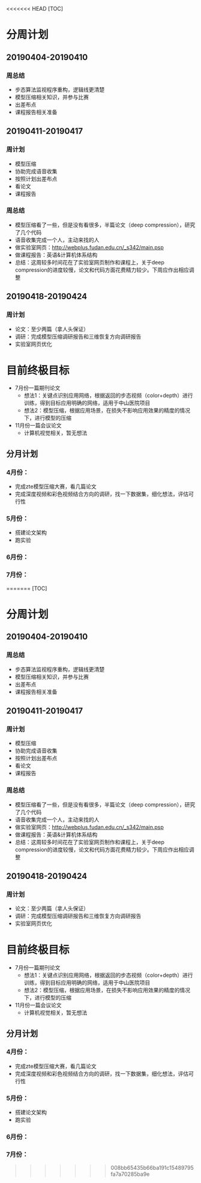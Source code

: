 <<<<<<< HEAD
[TOC]



# 分周计划

## 20190404-20190410

### 周总结

* 步态算法监视程序重构，逻辑线更清楚
* 模型压缩相关知识，并参与比赛
* 出差布点
* 课程报告相关准备

## 20190411-20190417

### 周计划

- 模型压缩
- 协助完成语音收集
- 按照计划出差布点
- 看论文
- 课程报告

### 周总结

* 模型压缩看了一些，但是没有看很多，半篇论文（deep compression），研究了几个代码
* 语音收集完成一个人，主动来找的人
* 做实验室网页：<http://webplus.fudan.edu.cn/_s342/main.psp>
* 做课程报告：英语&计算机体系结构
* 总结：这周较多时间花在了实验室网页制作和课程上，关于deep compression的进度较慢，论文和代码方面花费精力较少。下周应作出相应调整

## 20190418-20190424

### 周计划

* 论文：至少两篇（拿人头保证）
* 调研：完成模型压缩调研报告和三维恢复方向调研报告
* 实验室网页优化





# 目前终极目标

- 7月份一篇期刊论文
  - 想法1：关键点识别应用网络，根据返回的步态视频（color+depth）进行训练，得到目标应用明确的网络，适用于中山医院项目
  - 想法2：模型压缩，根据应用场景，在损失不影响应用效果的精度的情况下，进行模型的压缩
- 11月份一篇会议论文
  - 计算机视觉相关，暂无想法

## 分月计划

### 4月份：

- 完成zte模型压缩大赛，看几篇论文
- 完成深度视频和彩色视频结合方向的调研，找一下数据集，细化想法，评估可行性

### 5月份：

- 搭建论文架构
- 跑实验

### 6月份：

### 7月份：

=======
[TOC]



# 分周计划

## 20190404-20190410

### 周总结

- 步态算法监视程序重构，逻辑线更清楚
- 模型压缩相关知识，并参与比赛
- 出差布点
- 课程报告相关准备

## 20190411-20190417

### 周计划

- 模型压缩
- 协助完成语音收集
- 按照计划出差布点
- 看论文
- 课程报告

### 周总结

- 模型压缩看了一些，但是没有看很多，半篇论文（deep compression），研究了几个代码
- 语音收集完成一个人，主动来找的人
- 做实验室网页：<http://webplus.fudan.edu.cn/_s342/main.psp>
- 做课程报告：英语&计算机体系结构
- 总结：这周较多时间花在了实验室网页制作和课程上，关于deep compression的进度较慢，论文和代码方面花费精力较少。下周应作出相应调整

## 20190418-20190424

### 周计划

- 论文：至少两篇（拿人头保证）
- 调研：完成模型压缩调研报告和三维恢复方向调研报告
- 实验室网页优化





# 目前终极目标

- 7月份一篇期刊论文
  - 想法1：关键点识别应用网络，根据返回的步态视频（color+depth）进行训练，得到目标应用明确的网络，适用于中山医院项目
  - 想法2：模型压缩，根据应用场景，在损失不影响应用效果的精度的情况下，进行模型的压缩
- 11月份一篇会议论文
  - 计算机视觉相关，暂无想法

## 分月计划

### 4月份：

- 完成zte模型压缩大赛，看几篇论文
- 完成深度视频和彩色视频结合方向的调研，找一下数据集，细化想法，评估可行性

### 5月份：

- 搭建论文架构
- 跑实验

### 6月份：

### 7月份：

>>>>>>> 008bb65435b66ba191c15489795fa7a70285ba9e
